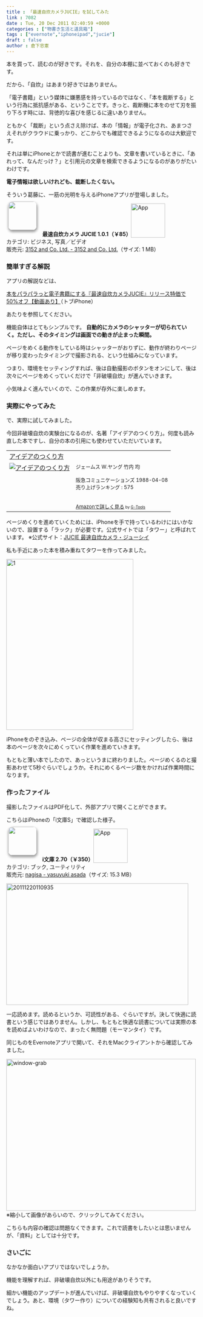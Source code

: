 ```yaml
---
title : 「最速自炊カメラJUCIE」を試してみた
link : 7082
date : Tue, 20 Dec 2011 02:40:59 +0000
categories : ["物書き生活と道具箱"]
tags : ["evernote","iphoneipad","jucie"]
draft : false
author : 倉下忠憲
---
```


本を買って、読むのが好きです。それを、自分の本棚に並べておくのも好きです。

だから、「自炊」はあまり好きではありません。

「電子書籍」という媒体に嫌悪感を持っているのではなく、「本を裁断する」という行為に抵抗感がある、ということです。きっと、裁断機に本をのせて刃を振り下ろす時には、背徳的な喜びを感じるに違いありません。

ともかく「裁断」という点さえ除けば、本の「情報」が電子化され、あまつさえそれがクラウドに乗っかり、どこからでも確認できるようになるのは大歓迎です。

それは単にiPhoneとかで読書が進むことよりも、文章を書いているときに、「あれって、なんだっけ？」と引用元の文章を検索できるようになるのがありがたいわけです。

<strong>電子情報は欲しいけれども、裁断したくない。</strong>

そういう葛藤に、一筋の光明を与えるiPhoneアプリが登場しました。

<a href="http://click.linksynergy.com/fs-bin/stat?id=Q0goZPzeHEw&offerid=94348&type=3&subid=0&tmpid=2192&RD_PARM1=http%253A%252F%252Fitunes.apple.com%252Fjp%252Fapp%252F%252Fid486667344%253Fmt%253D8%2526uo%253D4%2526partnerId%253D30" target="_blank" rel="nofollow"><img width="75" class="alignleft" align="left" src="http://a1.mzstatic.com/us/r30/Purple/a3/94/8c/mzl.bqwpomim.75x75-65.jpg" style="border-radius: 11px 11px 11px 11px;-moz-border-radius: 11px 11px 11px 11px;-webkit-border-radius: 11px 11px 11px 11px;box-shadow: 1px 4px 6px 1px #999999;-moz-box-shadow: 1px 4px 6px 1px #999999;-webkit-box-shadow: 1px 4px 6px 1px #999999;margin: -5px 15px 1px 5px;"></a><strong> 最速自炊カメラ JUCIE 1.0.1（￥85）</strong><a href="http://click.linksynergy.com/fs-bin/stat?id=Q0goZPzeHEw&offerid=94348&type=3&subid=0&tmpid=2192&RD_PARM1=http%253A%252F%252Fitunes.apple.com%252Fjp%252Fapp%252F%252Fid486667344%253Fmt%253D8%2526uo%253D4%2526partnerId%253D30" target="_blank" rel="nofollow"><img src="http://r.mzstatic.com/htmlResources/2338/images/viewinitunes_jp.png" style="vertical-align:bottom;" width="90" alt="App"></a><br> カテゴリ: ビジネス, 写真／ビデオ<br> 販売元: <a href="http://click.linksynergy.com/fs-bin/stat?id=Q0goZPzeHEw&offerid=94348&type=3&subid=0&tmpid=2192&RD_PARM1=http%253A%252F%252Fitunes.apple.com%252Fjp%252Fartist%252F3152-and-co.-ltd.%252Fid303831409%253Fuo%253D4%2526partnerId%253D30" target="_blank" rel="nofollow">3152 and Co. Ltd. - 3152 and Co. Ltd.</a>（サイズ: 1 MB）<br style="clear: both;">

<h3>簡単すぎる解説</h3>
アプリの解説などは、

<a href="http://applembp.blogspot.com/2011/12/jucie50.html">本をパラパラっと電子書籍にする『最速自炊カメラJUCIE』リリース特価で50%オフ【動画あり】</a>（トブiPhone）

あたりを参照してください。

機能自体はとてもシンプルです。
<strong>
自動的にカメラのシャッターが切られていく。ただし、そのタイミングは画面での動きが止まった瞬間。</strong>

ページをめくる動作をしている時はシャッターがおりずに、動作が終わりページが移り変わったタイミングで撮影される、という仕組みになっています。

つまり、環境をセッティングすれば、後は自動撮影のボタンをオンにして、後は次々にページをめくっていくだけで「非破壊自炊」が進んでいきます。

小気味よく進んでいくので、この作業が存外に楽しめます。

<h3>実際にやってみた</h3>
で、実際に試してみました。

今回非破壊自炊の実験台になるのが、名著「アイデアのつくり方」。何度も読み直した本ですし、自分の本の引用にも使わせていただいています。

<table  border="0" cellpadding="5"><tr><td colspan="2"><a href="http://www.amazon.co.jp/%E3%82%A2%E3%82%A4%E3%83%87%E3%82%A2%E3%81%AE%E3%81%A4%E3%81%8F%E3%82%8A%E6%96%B9-%E3%82%B8%E3%82%A7%E3%83%BC%E3%83%A0%E3%82%B9-W-%E3%83%A4%E3%83%B3%E3%82%B0/dp/4484881047%3FSubscriptionId%3D15SMZCTB9V8NGR2TW082%26tag%3Drashita1000-22%26linkCode%3Dxm2%26camp%3D2025%26creative%3D165953%26creativeASIN%3D4484881047" target="_blank">アイデアのつくり方</a><img src="http://www.assoc-amazon.jp/e/ir?t=rashita1000-22&l=ur2&o=9" width="1" height="1" style="border: none;" alt="" /></td></tr><tr><td valign="top"><a href="http://www.amazon.co.jp/%E3%82%A2%E3%82%A4%E3%83%87%E3%82%A2%E3%81%AE%E3%81%A4%E3%81%8F%E3%82%8A%E6%96%B9-%E3%82%B8%E3%82%A7%E3%83%BC%E3%83%A0%E3%82%B9-W-%E3%83%A4%E3%83%B3%E3%82%B0/dp/4484881047%3FSubscriptionId%3D15SMZCTB9V8NGR2TW082%26tag%3Drashita1000-22%26linkCode%3Dxm2%26camp%3D2025%26creative%3D165953%26creativeASIN%3D4484881047" target="_blank"><img src="http://ecx.images-amazon.com/images/I/518JGHMGRAL._SL160_.jpg" border="0" alt="アイデアのつくり方" /></a></td><td valign="top"><font size="-1">ジェームス W.ヤング 竹内 均 <br /><br />阪急コミュニケーションズ  1988-04-08<br />売り上げランキング : 575<br /><br /><br /><a href="http://www.amazon.co.jp/%E3%82%A2%E3%82%A4%E3%83%87%E3%82%A2%E3%81%AE%E3%81%A4%E3%81%8F%E3%82%8A%E6%96%B9-%E3%82%B8%E3%82%A7%E3%83%BC%E3%83%A0%E3%82%B9-W-%E3%83%A4%E3%83%B3%E3%82%B0/dp/4484881047%3FSubscriptionId%3D15SMZCTB9V8NGR2TW082%26tag%3Drashita1000-22%26linkCode%3Dxm2%26camp%3D2025%26creative%3D165953%26creativeASIN%3D4484881047" target="_blank">Amazonで詳しく見る</a></font><font size="-2"> by <a href="http://www.goodpic.com/mt/aws/index.html" >G-Tools</a></font></td></tr></table>

ページめくりを進めていくためには、iPhoneを手で持っているわけにはいかないので、設置する「ラック」が必要です。公式サイトでは「タワー」と呼ばれています。
※公式サイト：<a href="http://3152.co/jucie/">JUCIE 最速自炊カメラ・ジューシイ</a>

私も手近にあった本を積み重ねてタワーを作ってみました。

<a href="https://rashita.net/blog/wp-content/uploads/2011/12/11.JPG"><img src="https://rashita.net/blog/wp-content/uploads/2011/12/11-225x300.jpg" alt="1" title="1" width="335" height="450" class="alignnone size-medium wp-image-7087" /></a>


iPhoneをのぞき込み、ページの全体が収まる高さにセッティングしたら、後は本のページを次々にめくっていく作業を進めていきます。

もともと薄い本でしたので、あっというまに終わりました。ページめくるのと撮影あわせて5秒ぐらいでしょうか。それにめくるページ数をかければ作業時間になります。

<h3>作ったファイル</h3>
撮影したファイルはPDF化して、外部アプリで開くことができます。

こちらはiPhoneの「i文庫S」で確認した様子。

<a href="http://click.linksynergy.com/fs-bin/stat?id=Q0goZPzeHEw&offerid=94348&type=3&subid=0&tmpid=2192&RD_PARM1=http%253A%252F%252Fitunes.apple.com%252Fjp%252Fapp%252F%252Fid299879094%253Fmt%253D8%2526uo%253D4%2526partnerId%253D30" target="_blank" rel="nofollow"><img width="75" class="alignleft" align="left" src="http://a2.mzstatic.com/us/r1000/015/Purple/5b/ae/e2/mzi.chhmkhmf.75x75-65.jpg" style="border-radius: 11px 11px 11px 11px;-moz-border-radius: 11px 11px 11px 11px;-webkit-border-radius: 11px 11px 11px 11px;box-shadow: 1px 4px 6px 1px #999999;-moz-box-shadow: 1px 4px 6px 1px #999999;-webkit-box-shadow: 1px 4px 6px 1px #999999;margin: -5px 15px 1px 5px;"></a><strong> i文庫 2.70（￥350）</strong><a href="http://click.linksynergy.com/fs-bin/stat?id=Q0goZPzeHEw&offerid=94348&type=3&subid=0&tmpid=2192&RD_PARM1=http%253A%252F%252Fitunes.apple.com%252Fjp%252Fapp%252F%252Fid299879094%253Fmt%253D8%2526uo%253D4%2526partnerId%253D30" target="_blank" rel="nofollow"><img src="http://r.mzstatic.com/htmlResources/2338/images/viewinitunes_jp.png" style="vertical-align:bottom;" width="90" alt="App"></a><br> カテゴリ: ブック, ユーティリティ<br> 販売元: <a href="http://click.linksynergy.com/fs-bin/stat?id=Q0goZPzeHEw&offerid=94348&type=3&subid=0&tmpid=2192&RD_PARM1=http%253A%252F%252Fitunes.apple.com%252Fjp%252Fartist%252Fnagisa%252Fid295069630%253Fuo%253D4%2526partnerId%253D30" target="_blank" rel="nofollow">nagisa - yasuyuki asada</a>（サイズ: 15.3 MB）<br style="clear: both;">


<a href="https://rashita.net/blog/wp-content/uploads/2011/12/20111220110935.png"><img src="https://rashita.net/blog/wp-content/uploads/2011/12/20111220110935.png" alt="20111220110935" title="20111220110935" width="480" height="320" class="alignnone size-full wp-image-7084" /></a>

一応読めます。読めるというか、可読性がある、ぐらいですが。決して快適に読書という感じではありません。しかし、もともと快適な読書については実際の本を読めばよいわけなので、まったく無問題（モーマンタイ）です。

同じものをEvernoteアプリで開いて、それをMacクライアントから確認してみました。

<a href="https://rashita.net/blog/wp-content/uploads/2011/12/window-grab.png"><img src="https://rashita.net/blog/wp-content/uploads/2011/12/window-grab-300x259.png" alt="window-grab" title="window-grab" width="500" height="400" class="alignnone size-medium wp-image-7085" /></a>
※縮小して画像があらいので、クリックしてみてください。

こちらも内容の確認は問題なくできます。これで読書をしたいとは思いませんが、「資料」としては十分です。

<h3>さいごに</h3>
なかなか面白いアプリではないでしょうか。

機能を理解すれば、非破壊自炊以外にも用途がありそうです。

細かい機能のアップデートが進んでいけば、非破壊自炊もやりやすくなっていくでしょう。あと、環境（タワー作り）についての経験知も共有されると良いですね。